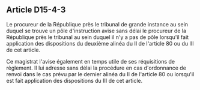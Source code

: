 Article D15-4-3
----
Le procureur de la République près le tribunal de grande instance au sein duquel
se trouve un pôle d'instruction avise sans délai le procureur de la République
près le tribunal au sein duquel il n'y a pas de pôle lorsqu'il fait application
des dispositions du deuxième alinéa du II de l'article 80 ou du III de cet
article.

Ce magistrat l'avise également en temps utile de ses réquisitions de règlement.
Il lui adresse sans délai la procédure en cas d'ordonnance de renvoi dans le cas
prévu par le dernier alinéa du II de l'article 80 ou lorsqu'il est fait
application des dispositions du III de cet article.
